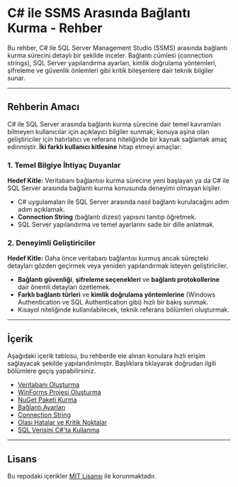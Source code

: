 # C# ile SSMS Arasında Bağlantı Kurma - Rehber

Bu rehber, C# ile SQL Server Management Studio (SSMS) arasında bağlantı kurma sürecini detaylı bir şekilde inceler. Bağlantı cümlesi (connection strings), SQL Server yapılandırma ayarları, kimlik doğrulama yöntemleri, şifreleme ve güvenlik önlemleri gibi kritik bileşenlere dair teknik bilgiler sunar.

---
## Rehberin Amacı

C# ile SQL Server arasında bağlantı kurma sürecine dair temel kavramları bilmeyen kullanıcılar için açıklayıcı bilgiler sunmak; konuya aşina olan geliştiriciler için hatırlatıcı ve referans niteliğinde bir kaynak sağlamak amaç edinmiştir.
**İki farklı kullanıcı kitlesine** hitap etmeyi amaçlar:

### 1. Temel Bilgiye İhtiyaç Duyanlar

**Hedef Kitle:** Veritabanı bağlantısı kurma sürecine yeni başlayan ya da C# ile SQL Server arasında bağlantı kurma konusunda deneyimi olmayan kişiler.

- C# uygulamaları ile SQL Server arasında nasıl bağlantı kurulacağını adım adım açıklamak.
- **Connection String** (bağlantı dizesi) yapısını tanıtıp öğretmek.
- SQL Server yapılandırma ve temel ayarlarını sade bir dille anlatmak.

### 2. Deneyimli Geliştiriciler

**Hedef Kitle:** Daha önce veritabanı bağlantısı kurmuş ancak süreçteki detayları gözden geçirmek veya yeniden yapılandırmak isteyen geliştiriciler.

- **Bağlantı güvenliği**, **şifreleme seçenekleri** ve **bağlantı protokollerine** dair önemli detayları özetlemek.
- **Farklı bağlantı türleri** ve **kimlik doğrulama yöntemlerine** (Windows Authentication ve SQL Authentication gibi) hızlı bir bakış sunmak.
- Kısayol niteliğinde kullanılabilecek, teknik referans bölümleri oluşturmak.

---
 
## İçerik

Aşağıdaki içerik tablosu, bu rehberde ele alınan konulara hızlı erişim sağlayacak şekilde yapılandırılmıştır. Başlıklara tıklayarak doğrudan ilgili bölümlere geçiş yapabilirsiniz. 

- [Veritabanı Oluşturma](docs/01-veritabani-ve-winforms-projesi-olusturma.md)
- [WinForms Projesi Oluşturma](docs/01-veritabani-ve-winforms-projesi-olusturma.md)
- [NuGet Paketi Kurma](docs/02-baglanti-ayarlari-ve-nuget-paketi-kurma.md)
- [Bağlantı Ayarları](docs/02-baglanti-ayarlari-ve-nuget-paketi-kurma.md)
- [Connection String](docs/03-connection-string.md)
- [Olası Hatalar ve Kritik Noktalar](docs/04-olasi-hatalar-ve-kritik-noktalar.md)
- [SQL Verisini C#'ta Kullanma](docs/05-sql-verisini-kullanma-ornegi.md)
---

## Lisans

Bu repodaki içerikler [MIT Lisansı](LICENSE) ile korunmaktadır.

